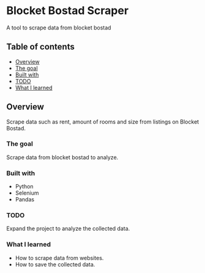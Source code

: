 # Blocket Bostad Scraper

A tool to scrape data from blocket bostad

## Table of contents

  - [Overview](#overview)
  - [The goal](#the-goal)
  - [Built with](#built-with)
  - [TODO](#TODO)
  - [What I learned](#what-i-learned)

## Overview

Scrape data such as rent, amount of rooms and size from listings on Blocket Bostad. 

### The goal

Scrape data from blocket bostad to analyze. 

### Built with

- Python
- Selenium
- Pandas

### TODO

Expand the project to analyze the collected data. 

### What I learned

- How to scrape data from websites.
- How to save the collected data.
